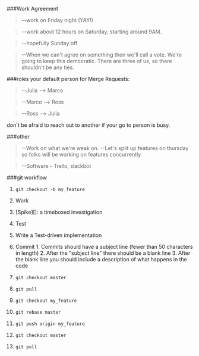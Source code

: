 ###Work Agreement
 >--work on Friday night (YAY!)
 
 >--work about 12 hours on Saturday, starting around 9AM.
 
 >--hopefully Sunday off
 
 >--When we can't agree on something then we'll call a vote. We're going to keep this democratic.  There are three of us, so there shouldn't be any ties.


###roles
your default person for Merge Requests:
> --Julia --> Marco

> --Marco --> Ross

> --Ross --> Julia

don't be afraid to reach out to another if your go to person is busy.

###other
>--Work on what we're weak on.
>--Let's split up features on thursday so folks will be working on features concurrently

>--Software - Trello, slackbot

###git workflow
1. `git checkout -b my_feature`

2. Work

  1.  [Spike][]: a timeboxed investigation
  2.  Test
  3.  Write a Test-driven implementation
  4.  Commit
    1.  Commits should have a subject line (fewer than 50 characters in length)
    2.  After the "subject line" there should be a blank line
    3.  After the blank line you should include a description of what happens
        in the code
2. `git checkout master`
3. `git pull`
4. `git checkout my_feature`
5. `git rebase master`
6. `git push origin my_feature`
7. `git checkout master`
8. `git pull`

